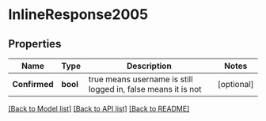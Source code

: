 # InlineResponse2005

## Properties

Name | Type | Description | Notes
------------ | ------------- | ------------- | -------------
**Confirmed** | **bool** | true means username is still logged in, false means it is not | [optional] 

[[Back to Model list]](../README.md#documentation-for-models) [[Back to API list]](../README.md#documentation-for-api-endpoints) [[Back to README]](../README.md)


